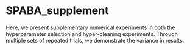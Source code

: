 # SPABA_supplement
Here, we present supplementary numerical experiments in both the hyperparameter selection and hyper-cleaning experiments. Through multiple sets of repeated trials, we demonstrate the variance in results.

